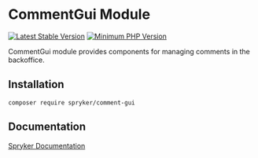 # CommentGui Module
[![Latest Stable Version](https://poser.pugx.org/spryker/comment-gui/v/stable.svg)](https://packagist.org/packages/spryker/comment-gui)
[![Minimum PHP Version](https://img.shields.io/badge/php-%3E%3D%208.1-8892BF.svg)](https://php.net/)

CommentGui module provides components for managing comments in the backoffice.

## Installation

```
composer require spryker/comment-gui
```

## Documentation

[Spryker Documentation](https://docs.spryker.com)
